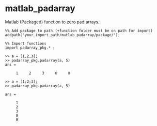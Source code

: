 matlab_padarray
===============

Matlab (Packaged) function to zero pad arrays.

    %% Add package to path (+function folder must be on path for import) 
    addpath('your_import_path/matlab_padarray/package/');

    %% Import functions
    import padarray_pkg.* ;

    >> a = [1,2,3];
    >> padarray_pkg.padarray(a, 5)
    ans =
     
         1     2     3     0     0

    >> a = [1;2;3];
    >> padarray_pkg.padarray(a, 5)

    ans =

         1
         2
         3
         0
         0
